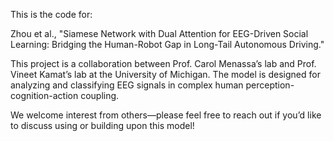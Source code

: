 This is the code for:

Zhou et al., "Siamese Network with Dual Attention for EEG-Driven Social Learning: Bridging the Human-Robot Gap in Long-Tail Autonomous Driving."

This project is a collaboration between Prof. Carol Menassa’s lab and Prof. Vineet Kamat’s lab at the University of Michigan. The model is designed for analyzing and classifying EEG signals in complex human perception-cognition-action coupling.

We welcome interest from others—please feel free to reach out if you’d like to discuss using or building upon this model!
